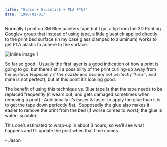 ```yaml
---
title: "Glass + Gluestick + PLA FTW!"
date: "1990-01-01"
---
```


<div class="content">
<p>Normally I print on 3M Blue painters tape but I got a tip from the 3D Printing
Google+ group that instead of using tape, a little gluestick applied directly
to the print bed surface (in my case glass clamped to aluminum) works to get
PLA plastic to adhere to the surface.</p>
<p><img alt="Inline image 1" src="/preposterous/assets/176-glueglass.jpg"/></p>
<p>So far so good.  Usually the first layer is a good indication of how a print
is going to go, but there’s still a possibility of the print curling-up away
from the surface (especially if the nozzle and bed are not perfectly “tram”,
and mine is not perfect), but at this point it’s looking good.</p>
<p>The benefit of using this technique vs. Blue tape is that the tape needs to be
replaced frequently (it wears out, and gets damaged sometimes when removing a
print).  Additionally it’s easier &amp; faster to apply the glue than it is to get
the tape down perfectly flat.  Supposedly the glue also makes it easier to
remove the print from the bed (if worse comes to worst, the glue is water-
soluble).</p>
<p>This one’s estimated to wrap-up in about 3 hours, so we’ll see what happens
and I’ll update the post when that time comes…</p>
<p>- Jason</p>
</div>
